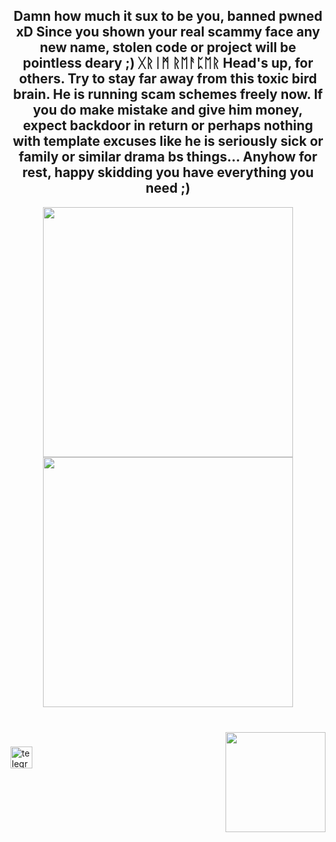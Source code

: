 <h2 align="center">
Damn how much it sux to be you, banned pwned xD
Since you shown your real scammy face any new name, stolen code or project will be pointless deary ;)
ᚷᚱᛁᛗ ᚱᛖᚨᛈᛖᚱ </SkidMofoScammerHunter>
Head's up, for others. Try to stay far away from this toxic bird brain. He is running scam schemes freely now.
If you do make mistake and give him money, expect backdoor in return or perhaps nothing with template excuses
like he is seriously sick or family or similar drama bs things...
Anyhow for rest, happy skidding you have everything you need ;) </h2>
<div align="center">
  <img height="400" src="https://github.com/iPwnSkidS/IcarusHVNC_from_skidboi/blob/main/Image/Screenshot_2.png"  />
</div>
<div align="center">
  <img height="400" src="https://www.keepinspiring.me/wp-content/uploads/2021/05/you-cant-fix-stupid-ron-white-quote-684x1024.png"  />
</div>

###

<br clear="both">

<img align="right" height="160" src="https://i.ibb.co/xFX5fTG/grimreaper.png"  />

###

<div align="left">
  <a href="https://t.me/GrimReaper1312" target="_blank">
    <img src="https://img.shields.io/static/v1?message=@GrimReaper1312&logo=telegram&label=TG&color=202020&logoColor=Black&labelColor=202020&style=flat" height="35" alt="telegram logo"  />
  </a>
</div>

###
